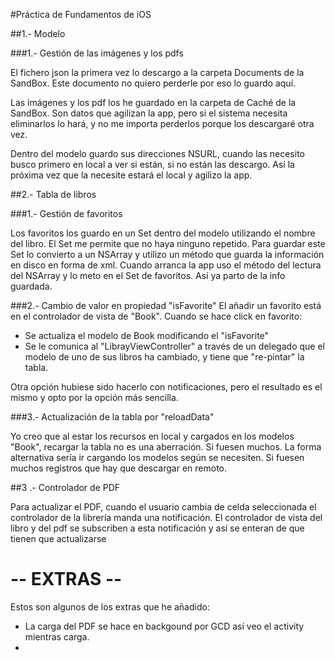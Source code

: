 #Práctica de Fundamentos de iOS

##1.- Modelo

###1.- Gestión de las imágenes y los pdfs

El fichero json la primera vez lo descargo a la carpeta Documents de la SandBox. Este documento no quiero perderle por eso lo guardo aquí.

Las imágenes y los pdf los he guardado en la carpeta de Caché de la SandBox. Son datos que agilizan la app, pero si el sistema necesita eliminarlos lo hará, y no me importa perderlos porque los descargaré otra vez. 

Dentro del modelo guardo sus direcciones NSURL, cuando las necesito busco primero en local a ver si están, si no están las descargo. Así la próxima vez que la necesite estará el local y agilizo la app.

##2.- Tabla de libros

###1.- Gestión de favoritos

Los favoritos los guardo en un Set<String> dentro del modelo utilizando el nombre del libro. El Set me permite que no haya ninguno repetido. Para guardar este Set<String> lo convierto a un NSArray y utilizo un método que guarda la información en disco en forma de xml.
Cuando arranca la app uso el método del lectura del NSArray y lo meto en el Set de favoritos. Así ya parto de la info guardada.

###2.- Cambio de valor en propiedad "isFavorite"
El añadir un favorito está en el controlador de vista de "Book". Cuando se hace click en favorito:

- Se actualiza el modelo de Book modificando el "isFavorite"
- Se le comunica al "LibrayViewController" a través de un delegado que el modelo de uno de sus libros ha cambiado, y tiene que "re-pintar" la tabla.

Otra opción hubiese sido hacerlo con notificaciones, pero el resultado es el mismo y opto por la opción más sencilla.

###3.- Actualización de la tabla por "reloadData"

Yo creo que al estar los recursos en local y cargados en los modelos "Book", recargar la tabla no es una aberración. Si fuesen muchos.
La forma alternativa sería ir cargando los modelos según se necesiten. Si fuesen muchos registros que hay que descargar en remoto.

##3 .- Controlador de PDF

Para actualizar el PDF, cuando el usuario cambia de celda seleccionada el controlador de la librería manda una notificación. El controlador de vista del libro y del pdf se subscriben a esta notificación y así se enteran de que tienen que actualizarse

# -- EXTRAS --

Estos son algunos de los extras que he añadido:

* La carga del PDF se hace en backgound por GCD así veo el activity mientras carga.
* 

